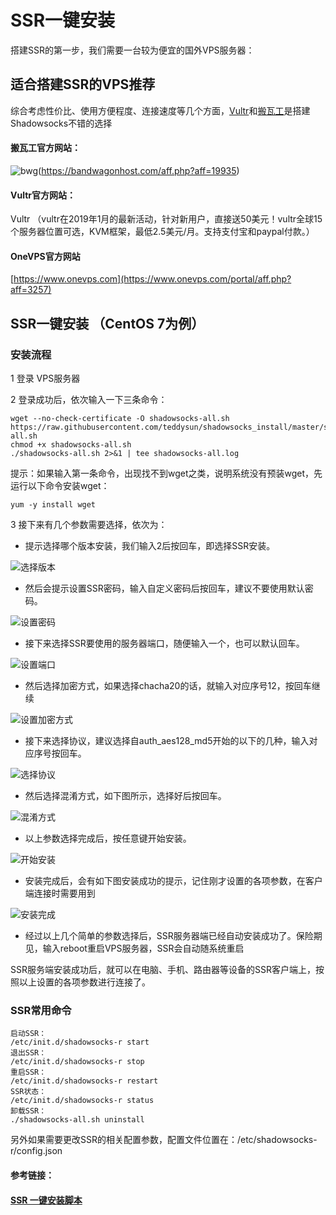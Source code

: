 # SSR一键安装

搭建SSR的第一步，我们需要一台较为便宜的国外VPS服务器：

## 适合搭建SSR的VPS推荐

综合考虑性价比、使用方便程度、连接速度等几个方面，[Vultr](https://www.vultr.com/?ref=7236384)和[搬瓦工](https://bandwagonhost.com/aff.php?aff=19935)是搭建Shadowsocks不错的选择

#### 搬瓦工官方网站：

![bwg](https://ssr.tools/wp-content/uploads/Banwagonhost.png)(https://bandwagonhost.com/aff.php?aff=19935)

#### Vultr官方网站：

Vultr （vultr在2019年1月的最新活动，针对新用户，直接送50美元！vultr全球15个服务器位置可选，KVM框架，最低2.5美元/月。支持支付宝和paypal付款。）

#### OneVPS官方网站

[https://www.onevps.com](https://www.onevps.com/portal/aff.php?aff=3257)

## SSR一键安装 （CentOS 7为例）

### 安装流程

1 登录 VPS服务器

2 登录成功后，依次输入一下三条命令：

```text
wget --no-check-certificate -O shadowsocks-all.sh https://raw.githubusercontent.com/teddysun/shadowsocks_install/master/shadowsocks-all.sh
chmod +x shadowsocks-all.sh
./shadowsocks-all.sh 2>&1 | tee shadowsocks-all.log
```

提示：如果输入第一条命令，出现找不到wget之类，说明系统没有预装wget，先运行以下命令安装wget：

```text
yum -y install wget
```

3 接下来有几个参数需要选择，依次为：

* 提示选择哪个版本安装，我们输入2后按回车，即选择SSR安装。

![&#x9009;&#x62E9;&#x7248;&#x672C;](https://ssr.tools/wp-content/uploads/2018-07-12_154217.jpg)

* 然后会提示设置SSR密码，输入自定义密码后按回车，建议不要使用默认密码。

![&#x8BBE;&#x7F6E;&#x5BC6;&#x7801;](https://ssr.tools/wp-content/uploads/2018-07-12_154332.jpg)

* 接下来选择SSR要使用的服务器端口，随便输入一个，也可以默认回车。

![&#x8BBE;&#x7F6E;&#x7AEF;&#x53E3;](https://ssr.tools/wp-content/uploads/2018-07-12_154422.jpg)

* 然后选择加密方式，如果选择chacha20的话，就输入对应序号12，按回车继续

![&#x8BBE;&#x7F6E;&#x52A0;&#x5BC6;&#x65B9;&#x5F0F;](https://ssr.tools/wp-content/uploads/2018-07-12_154549.jpg)

* 接下来选择协议，建议选择自auth\_aes128\_md5开始的以下的几种，输入对应序号按回车。

![&#x9009;&#x62E9;&#x534F;&#x8BAE;](https://ssr.tools/wp-content/uploads/2018-07-12_154640.jpg)

* 然后选择混淆方式，如下图所示，选择好后按回车。

![&#x6DF7;&#x6DC6;&#x65B9;&#x5F0F;](https://ssr.tools/wp-content/uploads/2018-07-12_154714.jpg)

* 以上参数选择完成后，按任意键开始安装。

![&#x5F00;&#x59CB;&#x5B89;&#x88C5;](https://ssr.tools/wp-content/uploads/2018-07-12_154823.jpg)

* 安装完成后，会有如下图安装成功的提示，记住刚才设置的各项参数，在客户端连接时需要用到

![&#x5B89;&#x88C5;&#x5B8C;&#x6210;](https://ssr.tools/wp-content/uploads/2018-07-12_155328.jpg)

* 经过以上几个简单的参数选择后，SSR服务器端已经自动安装成功了。保险期见，输入reboot重启VPS服务器，SSR会自动随系统重启

SSR服务端安装成功后，就可以在电脑、手机、路由器等设备的SSR客户端上，按照以上设置的各项参数进行连接了。

### SSR常用命令

```text
启动SSR：
/etc/init.d/shadowsocks-r start
退出SSR：
/etc/init.d/shadowsocks-r stop
重启SSR：
/etc/init.d/shadowsocks-r restart
SSR状态：
/etc/init.d/shadowsocks-r status
卸载SSR：
./shadowsocks-all.sh uninstall
```

另外如果需要更改SSR的相关配置参数，配置文件位置在：/etc/shadowsocks-r/config.json

#### 参考链接：

#### [SSR 一键安装脚本](https://ssr.tools/31)

